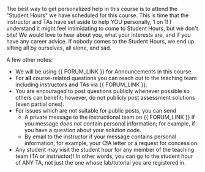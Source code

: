 The best way to get personalized help in this course is to attend the "Student Hours" we have scheduled for this course.  This is time that the instructor and TAs have set aside to help YOU personally, 1 on 1!
I understand it might feel intimidating to come to Student Hours, but we don't bite!
We would love to hear about you, what your interests are, and if you have any career advice. 
If nobody comes to the Student Hours, we end up sitting all by ourselves, all alone, and sad.

A few other notes:

- We will be using {{ FORUM_LINK }} for Announcements in this course.
- For **all** course-related questions you can reach out to the teaching team including instructors and TAs via {{ FORUM_LINK }}.
- You are encouraged to post questions publicly whenever possible so others can benefit; however, do not publicly post assessment solutions (even partial ones).
- For issues which are not suitable for public posts, you can send
  - A private message to the instructional team on {{ FORUM_LINK }} if you message *does not* contain personal information; for example, if you have a question about your solution code.
  - By email to the instructor if your message contains personal information; for example, your CfA letter or a request for concession.
- Any student may visit the student hour for any member of the teaching team (TA or instructor)! In other words, you can go to the student hour of ANY TA, not just the one whose lab/tutorial you are registered in.

<!--
### Why should I take {{ COURSE_CODE }}?

```{include} syllabus_bits/course_teaser.md
```
-->

<div class="page_break"> </div>